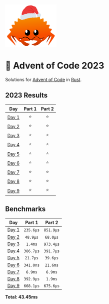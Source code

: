 <img src="./.assets/christmas_ferris.png" width="164">

# 🎄 Advent of Code 2023

Solutions for [Advent of Code](https://adventofcode.com/) in [Rust](https://www.rust-lang.org/).

<!--- advent_readme_stars table --->
## 2023 Results

| Day | Part 1 | Part 2 |
| :---: | :---: | :---: |
| [Day 1](https://adventofcode.com/2023/day/1) | ⭐ | ⭐ |
| [Day 2](https://adventofcode.com/2023/day/2) | ⭐ | ⭐ |
| [Day 3](https://adventofcode.com/2023/day/3) | ⭐ | ⭐ |
| [Day 4](https://adventofcode.com/2023/day/4) | ⭐ | ⭐ |
| [Day 5](https://adventofcode.com/2023/day/5) | ⭐ | ⭐ |
| [Day 6](https://adventofcode.com/2023/day/6) | ⭐ | ⭐ |
| [Day 7](https://adventofcode.com/2023/day/7) | ⭐ | ⭐ |
| [Day 8](https://adventofcode.com/2023/day/8) | ⭐ | ⭐ |
| [Day 9](https://adventofcode.com/2023/day/9) | ⭐ | ⭐ |
<!--- advent_readme_stars table --->

<!--- benchmarking table --->
## Benchmarks

| Day | Part 1 | Part 2 |
| :---: | :---: | :---:  |
| [Day 1](./src/bin/01.rs) | `235.6µs` | `851.9µs` |
| [Day 2](./src/bin/02.rs) | `48.9µs` | `68.0µs` |
| [Day 3](./src/bin/03.rs) | `1.4ms` | `973.4µs` |
| [Day 4](./src/bin/04.rs) | `386.7µs` | `391.7µs` |
| [Day 5](./src/bin/05.rs) | `21.7µs` | `39.6µs` |
| [Day 6](./src/bin/06.rs) | `341.0ns` | `21.6ms` |
| [Day 7](./src/bin/07.rs) | `6.9ms` | `6.9ms` |
| [Day 8](./src/bin/08.rs) | `392.9µs` | `1.9ms` |
| [Day 9](./src/bin/09.rs) | `668.1µs` | `675.6µs` |

**Total: 43.45ms**
<!--- benchmarking table --->

